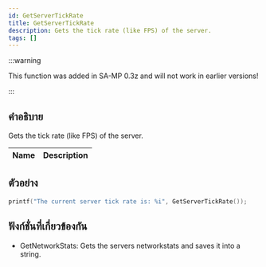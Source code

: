 ```yaml
---
id: GetServerTickRate
title: GetServerTickRate
description: Gets the tick rate (like FPS) of the server.
tags: []
---
```


:::warning

This function was added in SA-MP 0.3z and will not work in earlier versions!

:::

## คำอธิบาย

Gets the tick rate (like FPS) of the server.

| Name | Description |
| ---- | ----------- |


## ตัวอย่าง

```c
printf("The current server tick rate is: %i", GetServerTickRate());
```

## ฟังก์ชั่นที่เกี่ยวข้องกัน

- GetNetworkStats: Gets the servers networkstats and saves it into a string.

